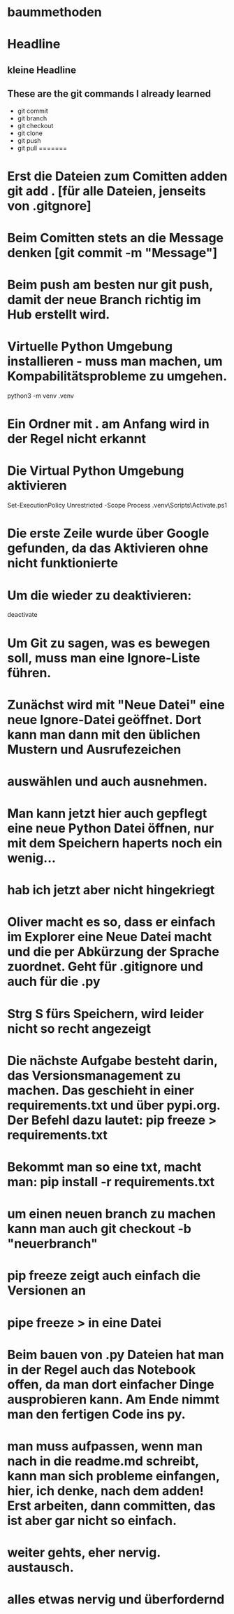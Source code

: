 # baummethoden

# Headline
## kleine Headline

## These are the git commands I already learned
- git commit
- git branch
- git checkout
- git clone
- git push
- git pull
=======

# Erst die Dateien zum Comitten adden git add . [für alle Dateien, jenseits von .gitgnore]
# Beim Comitten stets an die Message denken [git commit -m "Message"]
# Beim push am besten nur git push, damit der neue Branch richtig im Hub erstellt wird.
# Virtuelle Python Umgebung installieren - muss man machen, um Kompabilitätsprobleme zu umgehen.
python3 -m venv .venv 
# Ein Ordner mit . am Anfang wird in der Regel nicht erkannt
# Die Virtual Python Umgebung aktivieren
Set-ExecutionPolicy Unrestricted -Scope Process
.venv\Scripts\Activate.ps1  
# Die erste Zeile wurde über Google gefunden, da das Aktivieren ohne nicht funktionierte

# Um die wieder zu deaktivieren:
deactivate

# Um Git zu sagen, was es bewegen soll, muss man eine Ignore-Liste führen.
# Zunächst wird mit "Neue Datei" eine neue Ignore-Datei geöffnet. Dort kann man dann mit den üblichen Mustern und Ausrufezeichen
# auswählen und auch ausnehmen.

# Man kann jetzt hier auch gepflegt eine neue Python Datei öffnen, nur mit dem Speichern haperts noch ein wenig...
# hab ich jetzt aber nicht hingekriegt

# Oliver macht es so, dass er einfach im Explorer eine Neue Datei macht und die per Abkürzung der Sprache zuordnet. Geht für .gitignore und auch für die .py

# Strg S fürs Speichern, wird leider nicht so recht angezeigt

# Die nächste Aufgabe besteht darin, das Versionsmanagement zu machen. Das geschieht in einer requirements.txt und über pypi.org. Der Befehl dazu lautet: pip freeze > requirements.txt 
# Bekommt man so eine txt, macht man: pip install -r requirements.txt

# um einen neuen branch zu machen kann man auch git checkout -b "neuerbranch"
# pip freeze zeigt auch einfach die Versionen an 
# pipe freeze > in eine Datei

# Beim bauen von .py Dateien hat man in der Regel auch das Notebook offen, da man dort einfacher Dinge ausprobieren kann. Am Ende nimmt man den fertigen Code ins py.
# man muss aufpassen, wenn man nach in die readme.md schreibt, kann man sich probleme einfangen, hier, ich denke, nach dem adden! Erst arbeiten, dann committen, das ist aber gar nicht so einfach.

# weiter gehts, eher nervig. austausch.
# alles etwas nervig und überfordernd